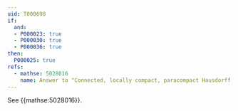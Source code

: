 ```yaml
---
uid: T000698
if:
  and:
  - P000023: true
  - P000030: true
  - P000036: true
then:
  P000025: true
refs:
  - mathse: 5028016
    name: Answer to "Connected, locally compact, paracompact Hausdorff space is exhaustible by compacts"
---
```


See {{mathse:5028016}}.
